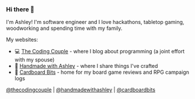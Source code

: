 ### Hi there 👋

I'm Ashley! I'm software engineer and I love hackathons, tabletop gaming, woodworking and spending time with my family. 

My websites:
* :computer:  [The Coding Couple](https://www.thecodingcouple.com/) - where I blog about programming (a joint effort with my spouse)
* :hammer:  [Handmade with Ashley](https://www.handmadewithashley.com) - where I share things I've crafted 
* :game_die:  [Cardboard Bits](https://www.cardboardbits.com) - home for my board game reviews and RPG campaign logs

[@thecodingcouple](https://twitter.com/thecodingcouple) | [@handmadewithashley](https://www.instagram.com/handmadewithashley) | [@cardboardbits](https://twitter.com/cardboardbits)

<!--
**townsean/townsean** is a ✨ _special_ ✨ repository because its `README.md` (this file) appears on your GitHub profile.

Here are some ideas to get you started:

- 🔭 I’m currently working on ...
- 🌱 I’m currently learning ...
- 👯 I’m looking to collaborate on ...
- 🤔 I’m looking for help with ...
- 💬 Ask me about ...
- 📫 How to reach me: ...
- 😄 Pronouns: ...
- ⚡ Fun fact: ...
-->
